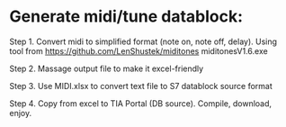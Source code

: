 <h1> Generate midi/tune datablock: </h1>

Step 1.
Convert midi to simplified format (note on, note off, delay). Using tool from https://github.com/LenShustek/miditones
miditonesV1.6.exe

Step 2.
Massage output file to make it excel-friendly

Step 3.
Use MIDI.xlsx to convert text file to S7 datablock source format

Step 4.
Copy from excel to TIA Portal (DB source). Compile, download, enjoy.
